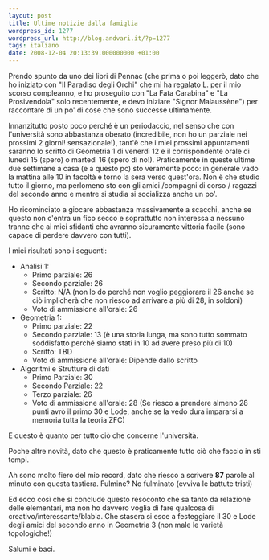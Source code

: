 ```yaml
---
layout: post
title: Ultime notizie dalla famiglia
wordpress_id: 1277
wordpress_url: http://blog.andvari.it/?p=1277
tags: italiano
date: 2008-12-04 20:13:39.000000000 +01:00
---
```

Prendo spunto da uno dei libri di Pennac (che prima o poi leggerò, dato che ho iniziato con "Il Paradiso degli Orchi" che mi ha regalato L. per il mio scorso compleanno, e ho proseguito con "La Fata Carabina" e "La Prosivendola" solo recentemente, e devo iniziare "Signor Malaussène") per raccontare di un po' di cose che sono successe ultimamente.

Innanzitutto posto poco perché è un periodaccio, nel senso che con l'università sono abbastanza oberato (incredibile, non ho un parziale nei prossimi 2 giorni! sensazionale!), tant'è che i miei prossimi appuntamenti saranno lo scritto di Geometria 1 di venerdì 12 e il corrispondente orale di lunedì 15 (spero) o martedì 16 (spero di no!). Praticamente in queste ultime due settimane a casa (e a questo pc) sto veramente poco: in generale vado la mattina alle 10 in facoltà e torno la sera verso quest'ora. Non è che studio tutto il giorno, ma perlomeno sto con gli amici /compagni di corso / ragazzi del secondo anno e mentre si studia si socializza anche un po'.

Ho ricominciato a giocare abbastanza massivamente a scacchi, anche se questo non c'entra un fico secco e soprattutto non interessa a nessuno tranne che ai miei sfidanti che avranno sicuramente vittoria facile (sono capace di perdere davvero con tutti).

I miei risultati sono i seguenti:
<ul>
	<li>Analisi 1:
<ul>
	<li>Primo parziale: 26</li>
	<li>Secondo parziale: 26</li>
	<li>Scritto: N/A (non lo do perché non voglio peggiorare il 26 anche se ciò implicherà che non riesco ad arrivare a più di 28, in soldoni)</li>
	<li>Voto di ammissione all'orale: 26</li>
</ul>
</li>
	<li>Geometria 1:
<ul>
	<li>Primo parziale: 22</li>
	<li>Secondo parziale: 13 (è una storia lunga, ma sono tutto sommato soddisfatto perché siamo stati in 10 ad avere preso più di 10)</li>
	<li>Scritto: TBD</li>
	<li>Voto di ammissione all'orale: Dipende dallo scritto</li>
</ul>
</li>
	<li>Algoritmi e Strutture di dati
<ul>
	<li>Primo Parziale: 30</li>
	<li>Secondo Parziale: 22</li>
	<li>Terzo parziale: 26</li>
	<li>Voto di ammissione all'orale: 28 (Se riesco a prendere almeno 28 punti avrò il primo 30 e Lode, anche se la vedo dura impararsi a memoria tutta la teoria ZFC)</li>
</ul>
</li>
</ul>
E questo è quanto per tutto ciò che concerne l'università.

Poche altre novità, dato che questo è praticamente tutto ciò che faccio in sti tempi.

Ah sono molto fiero del mio record, dato che riesco a scrivere <strong>87</strong> parole al minuto con questa tastiera. Fulmine? No fulminato (evviva le battute tristi)

Ed ecco così che si conclude questo resoconto che sa tanto da relazione delle elementari, ma non ho davvero voglia di fare qualcosa di creativo/interessante/blabla. Che stasera si esce a festeggiare il 30 e Lode degli amici del secondo anno in Geometria 3 (non male le varietà topologiche!)

Salumi e baci.
